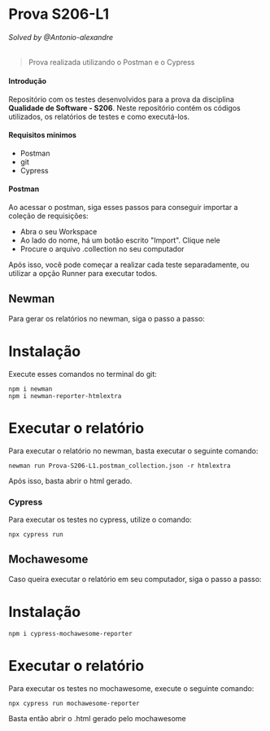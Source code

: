 # Prova S206-L1 
###### Solved by @Antonio-alexandre

> Prova realizada utilizando o Postman e o Cypress

#### Introdução

Repositório com os testes desenvolvidos para a prova da disciplina **Qualidade de Software - S206**. Neste repositório contém os códigos utilizados, os relatórios de testes e como executá-los.

#### Requisitos mínimos

- Postman
- git
- Cypress

#### Postman

Ao acessar o postman, siga esses passos para conseguir importar a coleção de requisições:
- Abra o seu Workspace
- Ao lado do nome, há um botão escrito "Import". Clique nele
- Procure o arquivo .collection no seu computador

Após isso, você pode começar a realizar cada teste separadamente, ou utilizar a opção Runner para executar todos.

## Newman

Para gerar os relatórios no newman, siga o passo a passo:

# Instalação

Execute esses comandos no terminal do git:

```
npm i newman
npm i newman-reporter-htmlextra
```

# Executar o relatório

Para executar o relatório no newman, basta executar o seguinte comando:

```
newman run Prova-S206-L1.postman_collection.json -r htmlextra
```

Após isso, basta abrir o html gerado.

### Cypress

Para executar os testes no cypress, utilize o comando:

```
npx cypress run
```

## Mochawesome

Caso queira executar o relatório em seu computador, siga o passo a passo:

# Instalação

```
npm i cypress-mochawesome-reporter
```

# Executar o relatório

Para executar os testes no mochawesome, execute o seguinte comando:

```
npx cypress run mochawesome-reporter
```

Basta então abrir o .html gerado pelo mochawesome



